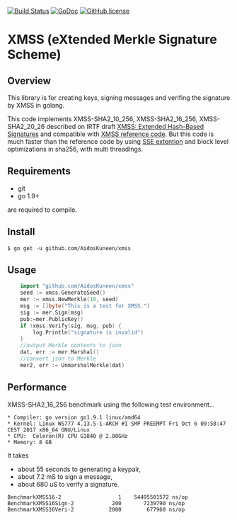 [![Build Status](https://travis-ci.org/AidosKuneen/xmss.svg?branch=master)](https://travis-ci.org/AidosKuneen/xmss)
[![GoDoc](https://godoc.org/github.com/AidosKuneen/xmss?status.svg)](https://godoc.org/github.com/AidosKuneen/xmss)
[![GitHub license](https://img.shields.io/badge/license-MIT-blue.svg)](https://raw.githubusercontent.com/AidosKuneen/xmss/master/LICENSE)


XMSS (eXtended Merkle Signature Scheme)
=====

## Overview

This library is for creating keys, signing messages and verifing the signature by XMSS in golang.

This code implements XMSS-SHA2_10_256, 
XMSS-SHA2_16_256, XMSS-SHA2_20_26 described on IRTF draft [XMSS: Extended Hash-Based Signatures](https://datatracker.ietf.org/doc/draft-irtf-cfrg-xmss-hash-based-signatures/) and 
compatible with [XMSS reference code](https://github.com/joostrijneveld/xmss-reference).
But this code is much faster than the reference code by using [SSE extention](https://github.com/minio/sha256-simd) and block level optimizations in sha256,
with multi threadings.


## Requirements

* git
* go 1.9+

are required to compile.


## Install
    $ go get -u github.com/AidosKuneen/xmss


## Usage

```go
    import "github.com/AidosKuneen/xmss"
	seed := xmss.GenerateSeed()
	mer := xmss.NewMerkle(10, seed)
	msg := []byte("This is a test for XMSS.")
    sig := mer.Sign(msg)
    pub:=mer.PublicKey()
	if !xmss.Verify(sig, msg, pub) {
		log.Println("signature is invalid")
	}
	//output Merkle contents to json
	dat, err := mer.Marshal()
	//convert json to Merkle
	mer2, err := UnmarshalMerkle(dat)
```

## Performance

XMSS-SHA2_16_256 benchmark using the following test environment...

```
* Compiler: go version go1.9.1 linux/amd64
* Kernel: Linux WS777 4.13.5-1-ARCH #1 SMP PREEMPT Fri Oct 6 09:58:47 CEST 2017 x86_64 GNU/Linux
* CPU:  Celeron(R) CPU G1840 @ 2.80GHz 
* Memory: 8 GB
```


It takes 

* about 55 seconds to generating a keypair,
* about 7.2 mS to sign a message,
* about 680 uS to verify a signature.

```
BenchmarkXMSS16-2       	       1	54495501572 ns/op
BenchmarkXMSS16Sign-2   	     200	   7239790 ns/op
BenchmarkXMSS16Veri-2   	    2000	    677960 ns/op
```
